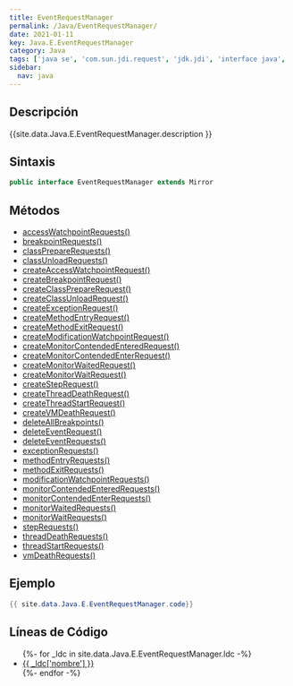 ```yaml
---
title: EventRequestManager
permalink: /Java/EventRequestManager/
date: 2021-01-11
key: Java.E.EventRequestManager
category: Java
tags: ['java se', 'com.sun.jdi.request', 'jdk.jdi', 'interface java', 'Java 1.3']
sidebar: 
  nav: java
---
```


## Descripción
{{site.data.Java.E.EventRequestManager.description }}

## Sintaxis
~~~java
public interface EventRequestManager extends Mirror
~~~

## Métodos
* [accessWatchpointRequests()](/Java/EventRequestManager/accessWatchpointRequests/)
* [breakpointRequests()](/Java/EventRequestManager/breakpointRequests/)
* [classPrepareRequests()](/Java/EventRequestManager/classPrepareRequests/)
* [classUnloadRequests()](/Java/EventRequestManager/classUnloadRequests/)
* [createAccessWatchpointRequest()](/Java/EventRequestManager/createAccessWatchpointRequest/)
* [createBreakpointRequest()](/Java/EventRequestManager/createBreakpointRequest/)
* [createClassPrepareRequest()](/Java/EventRequestManager/createClassPrepareRequest/)
* [createClassUnloadRequest()](/Java/EventRequestManager/createClassUnloadRequest/)
* [createExceptionRequest()](/Java/EventRequestManager/createExceptionRequest/)
* [createMethodEntryRequest()](/Java/EventRequestManager/createMethodEntryRequest/)
* [createMethodExitRequest()](/Java/EventRequestManager/createMethodExitRequest/)
* [createModificationWatchpointRequest()](/Java/EventRequestManager/createModificationWatchpointRequest/)
* [createMonitorContendedEnteredRequest()](/Java/EventRequestManager/createMonitorContendedEnteredRequest/)
* [createMonitorContendedEnterRequest()](/Java/EventRequestManager/createMonitorContendedEnterRequest/)
* [createMonitorWaitedRequest()](/Java/EventRequestManager/createMonitorWaitedRequest/)
* [createMonitorWaitRequest()](/Java/EventRequestManager/createMonitorWaitRequest/)
* [createStepRequest()](/Java/EventRequestManager/createStepRequest/)
* [createThreadDeathRequest()](/Java/EventRequestManager/createThreadDeathRequest/)
* [createThreadStartRequest()](/Java/EventRequestManager/createThreadStartRequest/)
* [createVMDeathRequest()](/Java/EventRequestManager/createVMDeathRequest/)
* [deleteAllBreakpoints()](/Java/EventRequestManager/deleteAllBreakpoints/)
* [deleteEventRequest()](/Java/EventRequestManager/deleteEventRequest/)
* [deleteEventRequests()](/Java/EventRequestManager/deleteEventRequests/)
* [exceptionRequests()](/Java/EventRequestManager/exceptionRequests/)
* [methodEntryRequests()](/Java/EventRequestManager/methodEntryRequests/)
* [methodExitRequests()](/Java/EventRequestManager/methodExitRequests/)
* [modificationWatchpointRequests()](/Java/EventRequestManager/modificationWatchpointRequests/)
* [monitorContendedEnteredRequests()](/Java/EventRequestManager/monitorContendedEnteredRequests/)
* [monitorContendedEnterRequests()](/Java/EventRequestManager/monitorContendedEnterRequests/)
* [monitorWaitedRequests()](/Java/EventRequestManager/monitorWaitedRequests/)
* [monitorWaitRequests()](/Java/EventRequestManager/monitorWaitRequests/)
* [stepRequests()](/Java/EventRequestManager/stepRequests/)
* [threadDeathRequests()](/Java/EventRequestManager/threadDeathRequests/)
* [threadStartRequests()](/Java/EventRequestManager/threadStartRequests/)
* [vmDeathRequests()](/Java/EventRequestManager/vmDeathRequests/)

## Ejemplo
~~~java
{{ site.data.Java.E.EventRequestManager.code}}
~~~

## Líneas de Código
<ul>
{%- for _ldc in site.data.Java.E.EventRequestManager.ldc -%}
   <li>
       <a href="{{_ldc['url'] }}">{{ _ldc['nombre'] }}</a>
   </li>
{%- endfor -%}
</ul>
